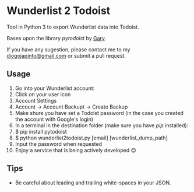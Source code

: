 # Wunderlist 2 Todoist
Tool in Python 3 to export Wunderlist data into Todoist.

Bases upon the library *pytodoist* by [Gary](https://github.com/Garee/pytodoist).

If you have any sugestion, please contact me to my [diogojapinto@gmail.com](mailto:diogojapinto@gmail.com?Subject=Contribute%20to%20Wunderlist2Todoist) or submit a pull request.

## Usage

1. Go into your Wunderlist account:
  1. Click on your user icon
  2. Account Settings
  3. Account -> Account Backupt -> Create Backup
2. Make shure you have set a Todoist password (in the case you created the account with Google's login)
3. In a terminal in the destination folder (make sure you have *pip* installed):
  1. $ pip install pytodoist
  2. $ python wunderlist2todoist.py [email] [wunderlist_dump_path]
  3. Input the password when requested
4. Enjoy a service that is being actively developed :wink:

## Tips

* Be careful about leading and trailing white-spaces in your JSON.
